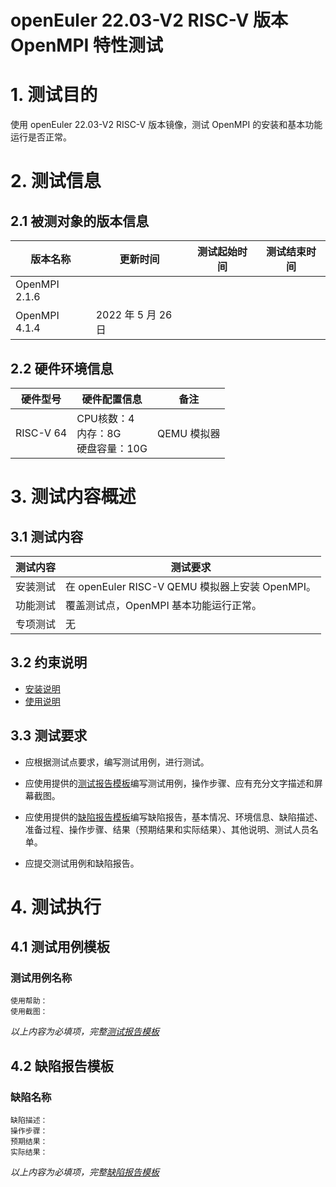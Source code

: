 # openEuler 22.03-V2 RISC-V 版本 OpenMPI 特性测试

# 1. 测试目的

使用 openEuler 22.03-V2 RISC-V 版本镜像，测试 OpenMPI 的安装和基本功能运行是否正常。

# 2. 测试信息

## 2.1 被测对象的版本信息

| 版本名称      | 更新时间           | 测试起始时间 | 测试结束时间 |
|---------------|--------------------|--------------|--------------|
| OpenMPI 2.1.6 |                    |              |              |
| OpenMPI 4.1.4 | 2022 年 5 月 26 日 |              |              |

## 2.2 硬件环境信息

| 硬件型号  | 硬件配置信息                            | 备注        |
|-----------|-----------------------------------------|-------------|
| RISC-V 64 | CPU核数：4<br>内存：8G<br>硬盘容量：10G | QEMU 模拟器 |

# 3. 测试内容概述

## 3.1 测试内容

| 测试内容 | 测试要求                                        |
|----------|-------------------------------------------------|
| 安装测试 | 在 openEuler RISC-V QEMU 模拟器上安装 OpenMPI。 |
| 功能测试 | 覆盖测试点，OpenMPI 基本功能运行正常。          |
| 专项测试 | 无                                              |

## 3.2 约束说明

- [安装说明](./OpenMPI_installation_guide.md)
- [使用说明](./OpenMPI_userguide.md)

## 3.3 测试要求

- 应根据测试点要求，编写测试用例，进行测试。

- 应使用提供的[测试报告模板](./测试报告模板.md)编写测试用例，操作步骤、应有充分文字描述和屏幕截图。

- 应使用提供的[缺陷报告模板](./缺陷报告模板.md)编写缺陷报告，基本情况、环境信息、缺陷描述、准备过程、操作步骤、结果（预期结果和实际结果）、其他说明、测试人员名单。

- 应提交测试用例和缺陷报告。

# 4. 测试执行

## 4.1 测试用例模板

### 测试用例名称

    使用帮助：
    使用截图：

*以上内容为必填项，完整[测试报告模板](./测试报告模板.md)*

## 4.2 缺陷报告模板

### 缺陷名称

    缺陷描述：
    操作步骤：
    预期结果：
    实际结果：

*以上内容为必填项，完整[缺陷报告模板](./测试报告模板.md)*